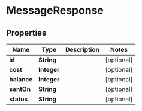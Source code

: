 
# MessageResponse

## Properties
Name | Type | Description | Notes
------------ | ------------- | ------------- | -------------
**id** | **String** |  |  [optional]
**cost** | **Integer** |  |  [optional]
**balance** | **Integer** |  |  [optional]
**sentOn** | **String** |  |  [optional]
**status** | **String** |  |  [optional]



